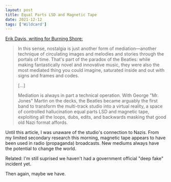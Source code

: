 ```yaml
---
layout: post
title: Equal Parts LSD and Magnetic Tape
date: 2021-12-12
tags: ['Wildcard']
---
```

[Erik Davis, writing for Burning Shore:](https://www.burningshore.com/p/beatles-and-blotters)
<!--x-->

> In this sense, nostalgia is just another form of mediation—another technique of circulating images and melodies and stories through the portals of time. That's part of the paradox of the Beatles: while making fantastically novel and innovative music, they were also the most mediated thing you could imagine, saturated inside and out with signs and frames and codes.
>
> [...]
>
> Mediation is always in part a technical operation. With George "Mr. Jones" Martin on the decks, the Beatles became arguably the first band to transform the multi-track studio into a virtual reality, a space of controlled hallucination equal parts LSD and magnetic tape, exploiting all the loops, dubs, edits, and backwards masking that good old Nazi format affords.

Until this article, I was unaware of the studio's connection to Nazis. From my limited secondary research this morning, magnetic tape appears to have been used in radio (propaganda) broadcasts. New mediums always have the potential to change the world.

Related: I'm still suprised we haven't had a government official "deep fake" incident yet.

Then again, maybe we have.